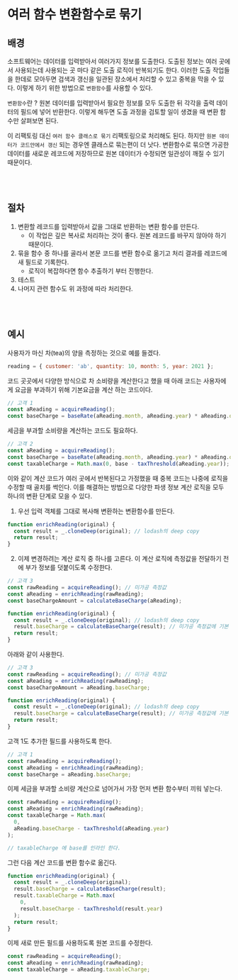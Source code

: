 # 여러 함수 변환함수로 묶기

## 배경

소프트웨어는 데이터를 입력받아서 여러가지 정보를 도출한다.
도출된 정보는 여러 곳에서 사용되는데 사용되는 곳 마다 같은 도출 로직이 반복되기도 한다.
이러한 도출 작업들을 한데로 모아두면 검색과 갱신을 일관된 장소에서 처리할 수 있고 중복을 막을 수 있다.
이렇게 하기 위한 방법으로 `변환함수`를 사용할 수 있다.

`변환함수`란 ?
원본 데이터를 입력받아서 필요한 정보를 모두 도출한 뒤 각각을 출력 데이터의 필드에 넣어 반환한다.
이렇게 해두면 도출 과정을 검토할 일이 생겼을 때 변환 함수만 살펴보면 된다.

이 리팩토링 대신 `여러 함수 클래스로 묶기` 리팩토링으로 처리해도 된다.
하지만 `원본 데이터가 코드안에서 갱신` 되는 경우엔 클래스로 묶는편이 더 낫다.
변환함수로 묶으면 가공한 데이터를 새로운 레코드에 저장하므로 원본 데이터가 수정되면
일관성이 깨질 수 있기 때문이다.

<br/>
<br/>

## 절차

1. 변환할 레코드를 입력받아서 값을 그대로 반환하는 변환 함수를 만든다.
   - 이 작업은 깊은 복사로 처리하는 것이 좋다. 원본 레코드를 바꾸지 않아야 하기 때문이다.
2. 묶을 함수 중 하나를 골라서 본문 코드를 변환 함수로 옮기고 처리 결과를 레코드에 새 필드로 기록한다.
   - 로직이 복잡하다면 함수 추출하기 부터 진행한다.
3. 테스트
4. 나머지 관련 함수도 위 과정에 따라 처리한다.

<br/>
<br/>

## 예시

사용자가 마신 차(tea)의 양을 측정하는 것으로 예를 들겠다.

```javascript
reading = { customer: 'ab', quantity: 10, month: 5, year: 2021 };
```

코드 곳곳에서 다양한 방식으로 차 소비량을 계산한다고 했을 때 아래 코드는 사용자에게 요금을 부과하기 위해 기본요금을 계산 하는 코드이다.

```javascript
// 고객 1
const aReading = acquireReading();
const baseCharge = baseRate(aReading.month, aReading.year) * aReading.quantity;
```

세금을 부과할 소비량을 계산하는 코드도 필요하다.

```javascript
// 고객 2
const aReading = acquireReading();
const baseCharge = baseRate(aReading.month, aReading.year) * aReading.quantity;
const taxableCharge = Math.max(0, base - taxThreshold(aReading.year));
```

이와 같이 계산 코드가 여러 곳에서 반복된다고 가정했을 때 중복 코드는 나중에 로직을 수정할 때 골치를 썩인다.
이를 해결하는 방법으로 다양한 파생 정보 계산 로직을 모두 하나의 변환 단계로 모을 수 있다.

1. 우선 입력 객체를 그대로 복사해 변환하는 변환함수를 만든다.

```javascript
function enrichReading(original) {
  const result = _.cloneDeep(original); // lodash의 deep copy
  return result;
}
```

2. 이제 변경하려는 계산 로직 중 하나를 고른다. 이 계산 로직에 측정값을 전달하기 전에 부가 정보를 덧붙이도록 수정한다.

```javascript
// 고객 3
const rawReading = acquireReading(); // 미가공 측정값
const aReading = enrichReading(rawReading);
const baseChargeAmount = calculateBaseCharge(aReading);

function enrichReading(original) {
  const result = _.cloneDeep(original); // lodash의 deep copy
  result.baseCharge = calculateBaseCharge(result); // 미가공 측정값에 기본 소비량을 부가 정보로 덧붙임
  return result;
}
```

아래와 같이 사용한다.

```javascript
// 고객 3
const rawReading = acquireReading(); // 미가공 측정값
const aReading = enrichReading(rawReading);
const baseChargeAmount = aReading.baseCharge;

function enrichReading(original) {
  const result = _.cloneDeep(original); // lodash의 deep copy
  result.baseCharge = calculateBaseCharge(result); // 미가공 측정값에 기본 소비량을 부가 정보로 덧붙임
  return result;
}
```

고객 1도 추가한 필드를 사용하도록 한다.

```javascript
// 고객 1
const rawReading = acquireReading();
const aReading = enrichReading(rawReading);
const baseCharge = aReading.baseCharge;
```

이제 세금을 부과할 소비량 계산으로 넘어가서 가장 먼저 변환 함수부터 끼워 넣는다.

```javascript
const rawReading = acquireReading();
const aReading = enrichReading(rawReading);
const taxableCharge = Math.max(
  0,
  aReading.baseCharge - taxThreshold(aReading.year)
);

// taxableCharge 에 base를 인라인 한다.
```

그런 다음 계산 코드를 변환 함수로 옮긴다.

```javascript
function enrichReading(original) {
  const result = _.cloneDeep(original);
  result.baseCharge = calculateBaseCharge(result);
  result.taxableCharge = Math.max(
    0,
    result.baseCharge - taxThreshold(result.year)
  );
  return result;
}
```

이제 새로 만든 필드를 사용하도록 원본 코드를 수정한다.

```javascript
const rawReading = acquireReading();
const aReading = enrichReading(rawReading);
const taxableCharge = aReading.taxableCharge;
```
